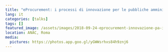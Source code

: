 ```yaml
---
title: "eProcurement: i processi di innovazione per le pubbliche amministrazioni e per le imprese"
lang: it
categories: [talks]
tags: []
featured_image: /assets/images/2018-09-24-eprocurement-innovazione-pa-imprese.jpg
location: ANAC, Roma
media:
  pictures: https://photos.app.goo.gl/yGWWsrhxs84h9znj6
---
```

